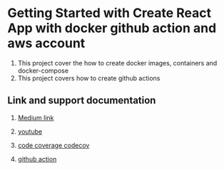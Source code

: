 # Getting Started with Create React App with docker github action and aws account

1. This project cover the how to create docker images, containers and docker-compose
2. This project covers how to create github actions

## Link and support documentation

1. [Medium link](https://devesh-kr-sri.medium.com/docker-and-kubernative-642d4c667ee5)

2. [youtube](https://www.youtube.com/watch?v=C-bX86AgyiA&t=1072s)

3. [code coverage codecov](https://app.codecov.io/gh/deveshksrivastava/react-docker/new)

4. [github action](https://dev.to/dyarleniber/setting-up-a-ci-cd-workflow-on-github-actions-for-a-react-app-with-github-pages-and-codecov-4hnp)